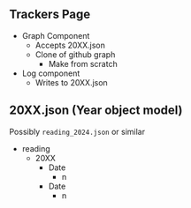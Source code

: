 ## Trackers Page

-   Graph Component
    -   Accepts 20XX.json
    -   Clone of github graph
        -   Make from scratch
-   Log component
    -   Writes to 20XX.json

## 20XX.json (Year object model)

Possibly `reading_2024.json` or similar

-   reading
    -   20XX
        -   Date
            -   n
        -   Date
            -   n
